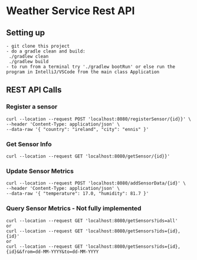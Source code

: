 # Weather Service Rest API 

Setting up
------------
	- git clone this project 
	- do a gradle clean and build:
     ./gradlew clean
     ./gradlew build
	- to run from a terminal try './gradlew bootRun' or else run the program in IntelliJ/VSCode from the main class Application 


## REST API Calls

### Register a sensor
    curl --location --request POST 'localhost:8080/registerSensor/{id}}' \
    --header 'Content-Type: application/json' \
    --data-raw '{ "country": "ireland", "city": "ennis" }'

### Get Sensor Info
    curl --location --request GET 'localhost:8080/getSensor/{id}}'

### Update Sensor Metrics
    curl --location --request POST 'localhost:8080/addSensorData/{id}' \
    --header 'Content-Type: application/json' \
    --data-raw '{ "temperature": 17.0, "humidity": 81.7 }'

### Query Sensor Metrics - **Not fully implemented**
    curl --location --request GET 'localhost:8080/getSensors?ids=all'
    or
    curl --location --request GET 'localhost:8080/getSensors?ids={id},{id}'
    or
    curl --location --request GET 'localhost:8080/getSensors?ids={id},{id}&&from=dd-MM-YYYY&to=dd-MM-YYYY
